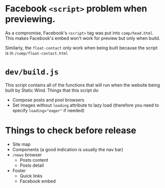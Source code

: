 # Facebook `<script>` problem when previewing.
As a compromise, Facebook's `<script>` tag was put into `comp/head.html`. This makes Facebook's embed won't work for preview but only when build.

Similarly, the `float-contact` only work when being built because the script is in `/comp/float-contact.html`

# `dev/build.js`
This script contains all of the functions that will run when the website being built by Static Wind. Things that this script do
- Compose posts and post browsers
- Set images without `loading` attribute to lazy load (therefore you need to specify `loading="eager"` if needed)

# Things to check before release
- Site map
- Components (a good indication is usually the nav bar)
- `/news` browser
    - Posts content
    - Posts detail
- Footer
    - Quick links
    - Facebook embed